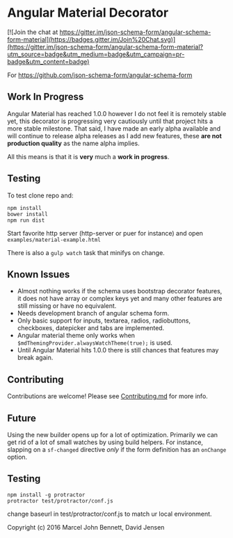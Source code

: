Angular Material Decorator
==========================

[![Join the chat at https://gitter.im/json-schema-form/angular-schema-form-material](https://badges.gitter.im/Join%20Chat.svg)](https://gitter.im/json-schema-form/angular-schema-form-material?utm_source=badge&utm_medium=badge&utm_campaign=pr-badge&utm_content=badge)

For https://github.com/json-schema-form/angular-schema-form

Work In Progress
----------------
Angular Material has reached 1.0.0 however I do not feel it is remotely stable yet, this decorator is progressing very cautiously until that project hits a more stable milestone. That said, I have made an early alpha available and will continue to release alpha releases as I add new features, these **are not production quality** as the name alpha implies.

All this means is that it is **very** much a **work in progress**.

Testing
------------
To test clone repo and:
```
npm install
bower install
npm run dist
```

Start favorite http server (http-server or puer for instance) and open
`examples/material-example.html`

There is also a `gulp watch` task that minifys on change.

Known Issues
------------
  * Almost nothing works if the schema uses bootstrap decorator features, it does not have array or complex keys yet and many other features are still missing or have no equivalent.
  * Needs development branch of angular schema form.
  * Only basic support for inputs, textarea, radios, radiobuttons, checkboxes, datepicker and tabs are implemented.
  * Angular material theme only works when `$mdThemingProvider.alwaysWatchTheme(true);` is used.
  * Until Angular Material hits 1.0.0 there is still chances that features may break again.

Contributing
------------
Contributions are welcome! Please see [Contributing.md](CONTRIBUTING.md) for more info.

Future
------
Using the new builder opens up for a lot of optimization. Primarily we can get rid of a lot of small
watches by using build helpers. For instance, slapping on a `sf-changed` directive *only* if the
form definition has an `onChange` option.

Testing
-------
```
npm install -g protractor
protractor test/protractor/conf.js
```

change baseurl in test/protractor/conf.js to match ur local environment.

Copyright (c) 2016 Marcel John Bennett, David Jensen
